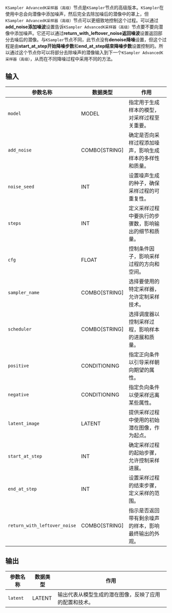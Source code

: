 
`KSampler AdvancedK采样器（高级）`节点是`KSampler`节点的高级版本。`KSampler`在使用中总会向潜像中添加噪声，然后完全去除加噪后的潜像中的罩上，但`KSampler AdvancedK采样器（高级）`节点可以更细致地控制这个过程。可以通过**add_noise添加噪波**设置告诉`KSampler AdvancedK采样器（高级）`节点要不要向潜像中添加噪声。它还可以通过**return_with_leftover_noise返回噪波**设置返回部分去噪后的潜像。与`KSampler`节点不同，此节点没有**denoise降噪**设置，但这个过程是由**start_at_step开始降噪步数**和**end_at_step结束降噪步数**设置控制的。所以通过这个节点你可以将部分去除噪声的潜像输入到下一个`KSampler AdvancedK采样器（高级）`，从而在不同降噪过程中采用不同的方法。

## 输入

| 参数名称             | 数据类型 | 作用                                                         |
|---------------------|----------|--------------------------------------------------------------|
| `model`             | MODEL    | 指定用于生成样本的模型，对采样过程至关重要。               |
| `add_noise`         | COMBO[STRING] | 确定是否向采样过程添加噪声，影响生成样本的多样性和质量。   |
| `noise_seed`        | INT      | 设置噪声生成的种子，确保采样过程的可重复性。               |
| `steps`             | INT      | 定义采样过程中要执行的步骤数，影响输出的细节和质量。       |
| `cfg`               | FLOAT    | 控制条件因子，影响采样过程的方向和空间。                   |
| `sampler_name`      | COMBO[STRING] | 选择要使用的特定采样器，允许定制采样技术。               |
| `scheduler`         | COMBO[STRING] | 选择调度器以控制采样过程，影响样本的进展和质量。       |
| `positive`          | CONDITIONING | 指定正向条件以引导采样朝向期望的属性。                 |
| `negative`          | CONDITIONING | 指定负向条件以使采样远离某些属性。                       |
| `latent_image`      | LATENT   | 提供采样过程中使用的初始潜在图像，作为起点。               |
| `start_at_step`     | INT      | 确定采样过程的起始步骤，允许控制采样进展。               |
| `end_at_step`       | INT      | 设置采样过程的结束步骤，定义采样的范围。                   |
| `return_with_leftover_noise` | COMBO[STRING] | 指示是否返回带有剩余噪声的样本，影响最终输出的外观。 |

## 输出

| 参数名称 | 数据类型 | 作用                                                         |
|----------|----------|--------------------------------------------------------------|
| `latent` | LATENT   | 输出代表从模型生成的潜在图像，反映了应用的配置和技术。   |
